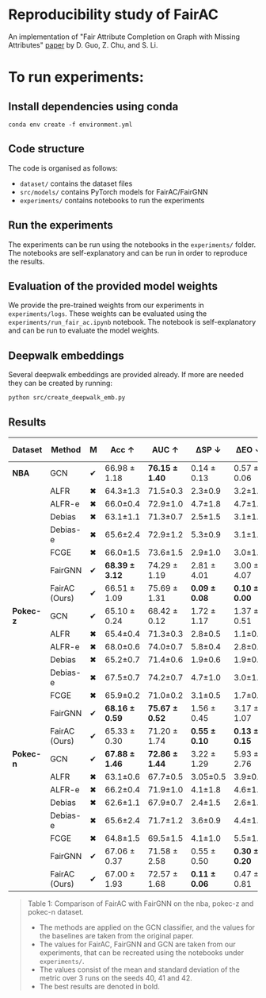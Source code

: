# Reproducibility study of FairAC
An implementation of "Fair Attribute Completion on Graph with Missing Attributes" [paper](https://openreview.net/forum?id=9vcXCMp9VEp) by D. Guo, Z. Chu, and S. Li.

# To run experiments:
## Install dependencies using conda
```
conda env create -f environment.yml
```

## Code structure
The code is organised as follows:
- `dataset/` contains the dataset files
- `src/models/` contains PyTorch models for FairAC/FairGNN
- `experiments/` contains notebooks to run the experiments

## Run the experiments
The experiments can be run using the notebooks in the `experiments/` folder. The notebooks are self-explanatory and can be run in order to reproduce the results.

## Evaluation of the provided model weights
We provide the pre-trained weights from our experiments in `experiments/logs`.
These weights can be evaluated using the `experiments/run_fair_ac.ipynb` notebook. The notebook is self-explanatory and can be run to evaluate the model weights.

## Deepwalk embeddings
Several deepwalk embeddings are provided already. If more are needed they can be created by running:
```bash
python src/create_deepwalk_emb.py
```


## Results
| Dataset | Method | M | Acc ↑ | AUC ↑ | ΔSP ↓ | ΔEO ↓ | ΔSP+ΔEO ↓ | Consistency ↑ |
|---------|--------|---|-------|-------|-------|-------|-----------|--------------|
| **NBA** | GCN | ✔ | 66.98 ± 1.18 | **76.15 ± 1.40** | 0.14 ± 0.13 | 0.57 ± 0.06 | 0.71 ± 0.18 | **2.64 ± 0.00** |
|         | ALFR | ✖ | 64.3±1.3 | 71.5±0.3 | 2.3±0.9 | 3.2±1.5 | 5.5±2.4 | - |
|         | ALFR-e | ✖ | 66.0±0.4 | 72.9±1.0 | 4.7±1.8 | 4.7±1.7 | 9.4±3.4 | - |
|         | Debias | ✖ | 63.1±1.1 | 71.3±0.7 | 2.5±1.5 | 3.1±1.9 | 5.6±3.4 | - |
|         | Debias-e | ✖ | 65.6±2.4 | 72.9±1.2 | 5.3±0.9 | 3.1±1.3 | 8.4±2.2 | - |
|         | FCGE | ✖ | 66.0±1.5 | 73.6±1.5 | 2.9±1.0 | 3.0±1.2 | 5.9±2.2 | - |
|         | FairGNN | ✔ | **68.39 ± 3.12** | 74.29 ± 1.19 | 2.81 ± 4.01 | 3.00 ± 4.07 | 5.81 ± 8.08 | **2.64 ± 0.00** |
|         | FairAC (Ours) | ✔ |66.51 ± 1.09 | 75.69 ± 1.31 | **0.09 ± 0.08** | **0.10 ± 0.00** | **0.19 ± 0.08** | **2.64 ± 0.00** |
| **Pokec-z** | GCN | ✔ | 65.10 ± 0.24 | 68.42 ± 0.12 | 1.72 ± 1.17 | 1.37 ± 0.51 | 3.08 ± 1.68 | **41.35 ± 0.01** |
|             | ALFR | ✖ | 65.4±0.4 | 71.3±0.3 | 2.8±0.5 | 1.1±0.4 | 3.9±0.9 | - |
|             | ALFR-e | ✖ | 68.0±0.6 | 74.0±0.7 | 5.8±0.4 | 2.8±0.8 | 8.6±1.2 | - |
|             | Debias | ✖ | 65.2±0.7 | 71.4±0.6 | 1.9±0.6 | 1.9±0.4 | 3.8±1.0 | - |
|             | Debias-e | ✖ | 67.5±0.7 | 74.2±0.7 | 4.7±1.0 | 3.0±1.4 | 7.7±2.4 | - |
|             | FCGE | ✖ | 65.9±0.2 | 71.0±0.2 | 3.1±0.5 | 1.7±0.6 | 4.8±1.1 | - |
|             | FairGNN | ✔ | **68.16 ± 0.59** | **75.67 ± 0.52** | 1.56 ± 0.45 | 3.17 ± 1.07 | 4.73 ± 1.47 | **41.35 ± 0.01** |
|             | FairAC (Ours) | ✔ | 65.33 ± 0.30 | 71.20 ± 1.74 | **0.55 ± 0.10** | **0.13 ± 0.15** | **0.68 ± 0.09** | 41.33 ± 0.00 |
| **Pokec-n** | GCN | ✔ | **67.88 ± 1.46** | **72.86 ± 1.44** | 3.22 ± 1.29 | 5.93 ± 2.76 | 9.15 ± 4.05 | 45.93 ± 0.00 |
|             | ALFR | ✖ | 63.1±0.6 | 67.7±0.5 | 3.05±0.5 | 3.9±0.6 | 3.95±1.1 | - |
|             | ALFR-e | ✖ | 66.2±0.4 | 71.9±1.0 | 4.1±1.8 | 4.6±1.7 | 8.7±3.5 | - |
|             | Debias | ✖ | 62.6±1.1 | 67.9±0.7 | 2.4±1.5 | 2.6±1.9 | 5.0±3.4 | - |
|             | Debias-e | ✖ | 65.6±2.4 | 71.7±1.2 | 3.6±0.9 | 4.4±1.3 | 8.0±2.2 | - |
|             | FCGE | ✖ | 64.8±1.5 | 69.5±1.5 | 4.1±1.0 | 5.5±1.2 | 9.6±2.2 | - |
|             | FairGNN | ✔ | 67.06 ± 0.37 | 71.58 ± 2.58 | 0.55 ± 0.50 | **0.30 ± 0.20** | 0.85 ± 0.31 | 45.93 ± 0.00 |
|             | FairAC (Ours) | ✔ | 67.00 ± 1.93 | 72.57 ± 1.68 | **0.11 ± 0.06** | 0.47 ± 0.81 | **0.58 ± 0.76** | **45.94 ± 0.02** |

> Table 1: Comparison of FairAC with FairGNN on the nba, pokec-z and pokec-n dataset. 
> - The methods are applied on the GCN classifier, and the values for the baselines are taken from the original paper. 
> - The values for FairAC, FairGNN and GCN are taken from our experiments, that can be recreated using the notebooks under `experiments/`. 
> - The values consist of the mean and standard deviation of the metric over 3 runs on the seeds 40, 41 and 42. 
> - The best results are denoted in bold.
